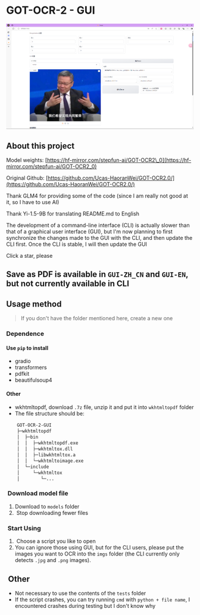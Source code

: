 GOT-OCR-2 - GUI
================

![img.png](img.png)

About this project
-------------------

Model weights: [https://hf-mirror.com/stepfun-ai/GOT-OCR2\_0](https://hf-mirror.com/stepfun-ai/GOT-OCR2_0)

Original Github: [https://github.com/Ucas-HaoranWei/GOT-OCR2.0/](https://github.com/Ucas-HaoranWei/GOT-OCR2.0/)

Thank GLM4 for providing some of the code (since I am really not good at it, so I have to use AI)

Thank Yi-1.5-9B for translating README.md to English

The development of a command-line interface (CLI) is actually slower than that of a graphical user interface (GUI), but I'm now planning to first synchronize the changes made to the GUI with the CLI, and then update the CLI first. Once the CLI is stable, I will then update the GUI

Click a star, please

Save as PDF is available in `GUI-ZH_CN` and `GUI-EN`, but not currently available in CLI
----------------------------------------------------------------------------------------------

Usage method
-------------

> If you don't have the folder mentioned here, create a new one

### Dependence

#### Use `pip` to install

*   gradio
*   transformers
*   pdfkit
*   beautifulsoup4

#### Other

*   wkhtmltopdf, download `.7z` file, unzip it and put it into `wkhtmltopdf` folder
*   The file structure should be:
```
    GOT-OCR-2-GUI
    ├─wkhtmltopdf
    │  ├─bin
    │  │  ├─wkhtmltopdf.exe
    │  │  ├─wkhtmltox.dll
    │  │  ├─libwkhtmltox.a
    │  │  └─wkhtmltoimage.exe
    │  └─include
    │     └─wkhtmltox
    │        └─...
```

###  Download model file

1.  Download to `models` folder
2.   Stop downloading fewer files

###  Start Using

1.   Choose a script you like to open
2.  You can ignore those using GUI, but for the CLI users, please put the images you want to OCR into the `imgs` folder (the CLI currently only detects `.jpg` and `.png` images).

 Other
------

*   Not necessary to use the contents of the `tests` folder
*   If the script crashes, you can try running `cmd` with `python + file name`, I encountered crashes during testing but I don't know why

